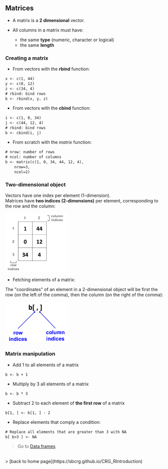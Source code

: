 <h2>Matrices</h2>

* A matrix is a **2 dimensional** vector.

* All columns in a matrix must have:
	+ the same **type** (numeric, character or logical)
	+ the same **length**

<h3>Creating a matrix</h3>

* From vectors with the **rbind** function:

```{r}
x <- c(1, 44)
y <- c(0, 12)
z <- c(34, 4)
# rbind: bind rows
b <- rbind(x, y, z)
```

* From vectors with the **cbind** function:

```{r}
i <- c(1, 0, 34)
j <- c(44, 12, 4)
# rbind: bind rows
b <- cbind(i, j)
```

* From scratch with the *matrix* function:

```{r}
# nrow: number of rows
# ncol: number of columns
b <- matrix(c(1, 0, 34, 44, 12, 4), 
	nrow=3,
	ncol=2)
```

<h3>Two-dimensional object</h3>

Vectors have one index per element (1-dimension).<br>
Matrices have **two indices (2-dimensions)** per element, corresponding to the row and the column:

<img src="images/matrix_indices.png" alt="rstudio logo" width="200"/>

* Fetching elements of a matrix:

The "coordinates" of an element in a 2-dimensional object will be first the row (on the left of the comma), then the column (on the right of the comma):

<img src="images/matrix_rc.png" alt="rstudio logo" width="200"/>

<h3>Matrix manipulation</h3>

* Add 1 to all elements of a matrix

```{r}
b <- b + 1
```

* Multiply by 3 all elements of a matrix

```{r}
b <- b * 3
```

* Subtract 2 to each element of **the first row** of a matrix

```{r}
b[1, ] <- b[1, ] - 2
```

* Replace elements that comply a condition:

```{r}
# Replace all elements that are greater than 3 with NA
b[ b>3 ] <- NA
```

> Go to [Data frames](https://sbcrg.github.io/CRG_RIntroduction/dataframe)
<br>
> [back to home page](https://sbcrg.github.io/CRG_RIntroduction)


